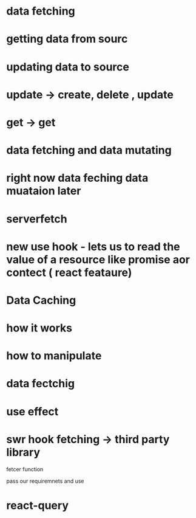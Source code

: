 # data fetching

# getting data from sourc

# updating data to source

# update -> create, delete , update

# get -> get

# data fetching and data mutating

# right now data feching data muataion later

# serverfetch

# new use hook - lets us to read the value of a resource like promise aor contect ( react feataure)

# Data Caching

# how it works

# how to manipulate

# data fectchig

# use effect

# swr hook fetching -> third party library

fetcer function

pass our requiremnets
and use

# react-query
